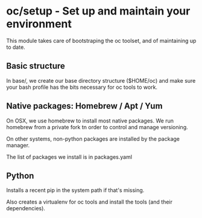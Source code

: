 oc/setup - Set up and maintain your environment
===============================================

This module takes care of bootstraping the oc toolset, and of maintaining up to date.

Basic structure
---------------

In base/, we create our base directory structure ($HOME/oc) and make sure your bash profile has the bits necessary for oc tools to work.

Native packages: Homebrew / Apt / Yum
--------------------------------------

On OSX, we use homebrew to install most native packages.
We run homebrew from a private fork tn order to control and manage versioning.

On other systems, non-python packages are installed by the package manager.

The list of packages we install is in packages.yaml

Python
------

Installs a recent pip in the system path if that's missing.

Also creates a virtualenv for oc tools and install the tools (and their dependencies).
